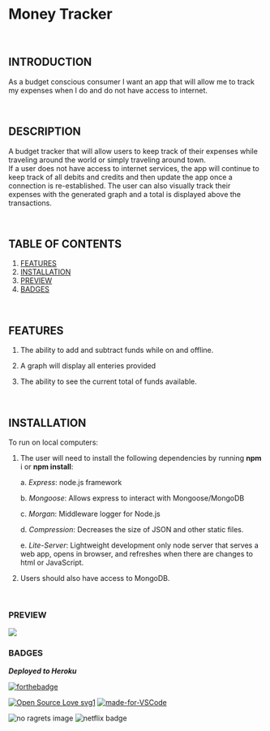 # Money Tracker

<br>

## INTRODUCTION

As a budget conscious consumer I want an app that will allow me to track my expenses when I do and do not have access to internet.

<br>

## DESCRIPTION

A budget tracker that will allow users to keep track of their expenses while traveling around the world or simply traveling around town.  
If a user does not have access to internet services, the app will continue to keep track of all debits and credits and then update the app once a connection is re-established. 
The user can also visually track their expenses with the generated graph and a total is displayed above the transactions.


<br>

## TABLE OF CONTENTS


1. [FEATURES](#features)
2. [INSTALLATION](#installation)
3. [PREVIEW](#preview)
4. [BADGES](#badges)

<br>

## FEATURES

1. The ability to add and subtract funds while on and offline.

2. A graph will display all enteries provided

3. The ability to see the current total of funds available.


<br>

## INSTALLATION

To run on local computers:

1. The user will need to install the following dependencies by running **npm** i or **npm install**:

    a. *Express*: node.js framework

    b. *Mongoose*: Allows express to interact with Mongoose/MongoDB

    c. *Morgan*: Middleware logger for Node.js

    d. *Compression*: Decreases the size of JSON and other static files.

    e. *Lite-Server*: Lightweight development only node server that serves a web app, opens in browser, and refreshes when there are changes to html or JavaScript.

2. Users should also have access to MongoDB.

<br>

### PREVIEW


<img src="public/assets/images/Money_Tracker_App.gif">

<br>

### BADGES


***Deployed to Heroku***

[![forthebadge](https://forthebadge.com/images/badges/check-it-out.svg)](https://safe-ridge-63980.herokuapp.com/)


[![Open Source Love svg1](https://badges.frapsoft.com/os/v1/open-source.svg?v=103)](https://github.com/lturner19/Where_is_my_money)
[![made-for-VSCode](https://img.shields.io/badge/Made%20for-VSCode-1f425f.svg)](https://code.visualstudio.com/)

![no ragrets image](https://img.shields.io/badge/Made%20with%20-No%20Ragrets-red)
![netflix badge](https://img.shields.io/badge/Powered%20By%3A-Netflix-lightgrey)